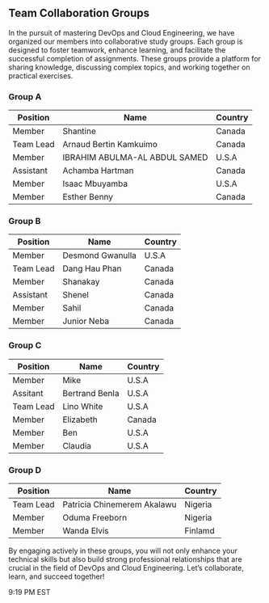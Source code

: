 ## Team Collaboration Groups

In the pursuit of mastering DevOps and Cloud Engineering, we have organized our members into collaborative study groups. 
Each group is designed to foster teamwork, enhance learning, and facilitate the successful completion of assignments. 
These groups provide a platform for sharing knowledge, discussing complex topics, and working together on practical exercises.

### Group A

| Position      | Name                               | Country     |
|---------------|------------------------------------|-------------|
| Member        | Shantine                           | Canada      |
|Team Lead      | Arnaud Bertin Kamkuimo             | Canada      |
| Member        | IBRAHIM ABULMA-AL ABDUL SAMED      | U.S.A       |
| Assistant     | Achamba Hartman                    | Canada      |
| Member        | Isaac Mbuyamba                     | U.S.A       |
| Member        | Esther Benny                       | Canada      |

### Group B

| Position      | Name                               | Country     |
|---------------|------------------------------------|-------------|
| Member        | Desmond Gwanulla                   | U.S.A       |
| Team Lead     | Dang Hau Phan                      | Canada      |
| Member        | Shanakay                           | Canada      |
| Assistant     | Shenel                             | Canada      |
| Member        | Sahil                              | Canada      |
| Member        | Junior Neba                        | Canada      |

### Group C

| Position      | Name                               | Country     |
|---------------|------------------------------------|-------------|
| Member        | Mike                               | U.S.A       |
| Assitant      | Bertrand Benla                     | U.S.A       |
| Team Lead     | Lino White                         | U.S.A       |
| Member        | Elizabeth                          | Canada      |
| Member        | Ben                                | U.S.A       |
| Member        | Claudia                            | U.S.A       |

### Group D

| Position      | Name                               | Country     |
|---------------|------------------------------------|-------------|
| Team Lead     | Patricia Chinemerem Akalawu        | Nigeria     |
| Member        | Oduma Freeborn                     | Nigeria     |
| Member        | Wanda Elvis                        | Finlamd     |



By engaging actively in these groups, you will not only enhance your technical skills but also build strong professional relationships that are 
crucial in the field of DevOps and Cloud Engineering. Let’s collaborate, learn, and succeed together!




9:19 PM EST 
